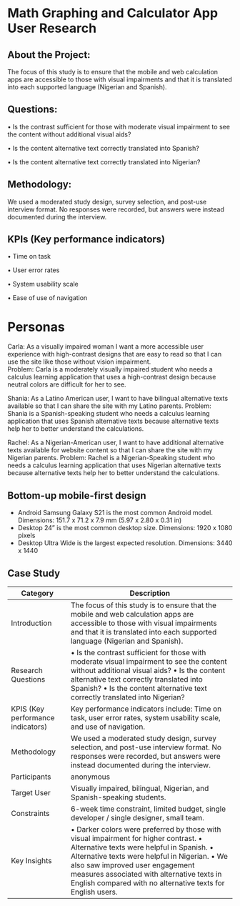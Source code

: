 # Math Graphing and Calculator App User Research

## About the Project: 

The focus of this study is to ensure that the mobile and web calculation apps are accessible to those with visual impairments and that it is translated into each supported language (Nigerian and Spanish).

## Questions: 

•	Is the contrast sufficient for those with moderate visual impairment to see the content without additional visual aids?

•	Is the content alternative text correctly translated into Spanish?

•	Is the content alternative text correctly translated into Nigerian?

## Methodology:

We used a moderated study design, survey selection, and post-use interview format.  No responses were recorded, but answers were instead documented during the interview.

## KPIs (Key performance indicators)
•	Time on task

•	User error rates

•	System usability scale

•	Ease of use of navigation

# Personas 

Carla: As a visually impaired woman I want a more accessible user experience with high-contrast designs that are easy to read so that I can use the site like those without vision impairment.  
Problem: Carla is a moderately visually impaired student who needs a calculus learning application that uses a high-contrast design because neutral colors are difficult for her to see.

Shania: As a Latino American user, I want to have bilingual alternative texts available so that I can share the site with my Latino parents. 
Problem: Shania is a Spanish-speaking student who needs a calculus learning application that uses Spanish alternative texts because alternative texts help her to better understand the calculations. 

Rachel: As a Nigerian-American user, I want to have additional alternative texts available for website content so that I can share the site with my Nigerian parents. 
Problem: Rachel is a Nigerian-Speaking student who needs a calculus learning application that uses Nigerian alternative texts because alternative texts help her to better understand the calculations.

## Bottom-up mobile-first design

- Android	Samsung Galaxy S21 is the most common Android model.	Dimensions: 151.7 x 71.2 x 7.9 mm (5.97 x 2.80 x 0.31 in)
- Desktop 24”	is the most common desktop size.	Dimensions: 1920 x 1080 pixels
- Desktop Ultra Wide is the largest expected resolution. Dimensions:	3440 x 1440

## Case Study
<!-- TABLE -->
| Category | Description |
| --- | --- |
| Introduction | The focus of this study is to ensure that the mobile and web calculation apps are accessible to those with visual impairments and that it is translated into each supported language (Nigerian and Spanish).
| Research Questions	| •	Is the contrast sufficient for those with moderate visual impairment to see the content without additional visual aids? •	Is the content alternative text correctly translated into Spanish? •	Is the content alternative text correctly translated into Nigerian?|
| KPIS (Key performance indicators)	| Key performance indicators include: Time on task, user error rates, system usability scale, and use of navigation.|
| Methodology |	We used a moderated study design, survey selection, and post-use interview format.  No responses were recorded, but answers were instead documented during the interview. |
| Participants| anonymous |
| Target User |	Visually impaired, bilingual, Nigerian, and Spanish-speaking students. |
| Constraints |	6-week time constraint, limited budget, single developer / single designer, small team. |
| Key Insights	| •	Darker colors were preferred by those with visual impairment for higher contrast. •	Alternative texts were helpful in Spanish. •	Alternative texts were helpful in Nigerian. •	We also saw improved user engagement measures associated with alternative texts in English compared with no alternative texts for English users. |


